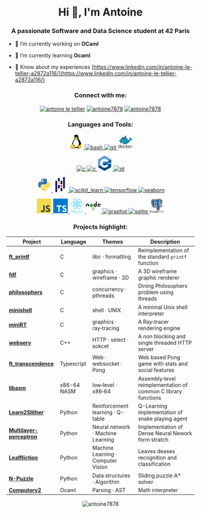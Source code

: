 <h1 align="center">Hi 👋, I'm Antoine</h1>
<h3 align="center">A passionate Software and Data Science student at 42 Paris</h3>

- 🔭 I’m currently working on **OCaml**

- 🌱 I’m currently learning **Ocaml**

- 📄 Know about my experiences [https://www.linkedin.com/in/antoine-le-tellier-a2872a116/](https://www.linkedin.com/in/antoine-le-tellier-a2872a116/)

<h3 align="center">Connect with me:</h3>
<p align="center">
<a href="https://linkedin.com/in/antoine le tellier" target="blank"><img align="center" src="https://raw.githubusercontent.com/rahuldkjain/github-profile-readme-generator/master/src/images/icons/Social/linked-in-alt.svg" alt="antoine le tellier" height="30" width="40" /></a>
<a href="https://kaggle.com/antoine7878" target="blank"><img align="center" src="https://raw.githubusercontent.com/rahuldkjain/github-profile-readme-generator/master/src/images/icons/Social/kaggle.svg" alt="antoine7878" height="30" width="40" /></a>
<a href="https://www.leetcode.com/antoine7878" target="blank"><img align="center" src="https://raw.githubusercontent.com/rahuldkjain/github-profile-readme-generator/master/src/images/icons/Social/leet-code.svg" alt="antoine7878" height="30" width="40" /></a>
</p>

<h3 align="center">Languages and Tools:</h3>
<p align="center">
<a href="https://www.linux.org/" target="_blank" rel="noreferrer"> <img src="https://raw.githubusercontent.com/devicons/devicon/master/icons/linux/linux-original.svg" alt="linux" width="40" height="40"/> </a>
<a href="https://www.gnu.org/software/bash/" target="_blank" rel="noreferrer"> <img src="https://www.vectorlogo.zone/logos/gnu_bash/gnu_bash-icon.svg" alt="bash" width="40" height="40"/> </a>
<a href="https://git-scm.com/" target="_blank" rel="noreferrer"> <img src="https://www.vectorlogo.zone/logos/git-scm/git-scm-icon.svg" alt="git" width="40" height="40"/> </a>
<a href="https://www.docker.com/" target="_blank" rel="noreferrer"> <img src="https://raw.githubusercontent.com/devicons/devicon/master/icons/docker/docker-original-wordmark.svg" alt="docker" width="40" height="40"/> </a>
</p>
<p align="center">
<a href="https://ocaml.org/" target="_blank" rel="noreferrer"> <img src="https://images.icon-icons.com/2148/PNG/512/ocaml_icon_132142.png" alt="c" width="40" height="40"/> </a>
<a href="https://blog.ansi.org/ansi/c-programming-language-standard-iso-iec-9899-2024/" target="_blank" rel="noreferrer"> <img src="https://upload.wikimedia.org/wikipedia/commons/1/18/C_Programming_Language.svg" alt="c" width="40" height="40"/> </a>
<a href="https://www.w3schools.com/cpp/" target="_blank" rel="noreferrer"> <img src="https://raw.githubusercontent.com/devicons/devicon/master/icons/cplusplus/cplusplus-original.svg" alt="cplusplus" width="40" height="40"/> </a>
<a href="https://www.qt.io/" target="_blank" rel="noreferrer"> <img src="https://upload.wikimedia.org/wikipedia/commons/0/0b/Qt_logo_2016.svg" alt="qt" width="40" height="40"/> </a>
</p>
<p align="center">
<a href="https://www.python.org" target="_blank" rel="noreferrer"> <img src="https://raw.githubusercontent.com/devicons/devicon/master/icons/python/python-original.svg" alt="python" width="40" height="40"/> </a>
<a href="https://pandas.pydata.org/" target="_blank" rel="noreferrer"> <img src="https://raw.githubusercontent.com/devicons/devicon/2ae2a900d2f041da66e950e4d48052658d850630/icons/pandas/pandas-original.svg" alt="pandas" width="40" height="40"/> </a>
<a href="https://scikit-learn.org/" target="_blank" rel="noreferrer"> <img src="https://upload.wikimedia.org/wikipedia/commons/0/05/Scikit_learn_logo_small.svg" alt="scikit_learn" width="40" height="40"/> </a>
<a href="https://www.tensorflow.org" target="_blank" rel="noreferrer"> <img src="https://www.vectorlogo.zone/logos/tensorflow/tensorflow-icon.svg" alt="tensorflow" width="40" height="40"/> </a>
<a href="https://seaborn.pydata.org/" target="_blank" rel="noreferrer"> <img src="https://seaborn.pydata.org/_images/logo-mark-lightbg.svg" alt="seaborn" width="40" height="40"/> </a>
</p>
<p align="center">
<a href="https://developer.mozilla.org/en-US/docs/Web/JavaScript" target="_blank" rel="noreferrer"> <img src="https://raw.githubusercontent.com/devicons/devicon/master/icons/javascript/javascript-original.svg" alt="javascript" width="40" height="40"/> </a>
<a href="https://www.typescriptlang.org/" target="_blank" rel="noreferrer"> <img src="https://raw.githubusercontent.com/devicons/devicon/master/icons/typescript/typescript-original.svg" alt="typescript" width="40" height="40"/> </a> 
<a href="https://reactjs.org/" target="_blank" rel="noreferrer"> <img src="https://raw.githubusercontent.com/devicons/devicon/master/icons/react/react-original-wordmark.svg" alt="react" width="40" height="40"/> </a>
<a href="https://nodejs.org" target="_blank" rel="noreferrer"> <img src="https://raw.githubusercontent.com/devicons/devicon/master/icons/nodejs/nodejs-original-wordmark.svg" alt="nodejs" width="40" height="40"/> </a>
<a href="https://graphql.org" target="_blank" rel="noreferrer"> <img src="https://www.vectorlogo.zone/logos/graphql/graphql-icon.svg" alt="graphql" width="40" height="40"/> </a>
<a href="https://www.sqlite.org/" target="_blank" rel="noreferrer"> <img src="https://www.vectorlogo.zone/logos/sqlite/sqlite-icon.svg" alt="sqlite" width="40" height="40"/> </a>
<a href="https://www.postgresql.org" target="_blank" rel="noreferrer"> <img src="https://raw.githubusercontent.com/devicons/devicon/master/icons/postgresql/postgresql-original-wordmark.svg" alt="postgresql" width="40" height="40"/> </a>
</p>

<h3 align="center">Projects highlight:</h3>

| Project | Language | Themes | Description |
|-|-|-|-|
| [**ft_printf**](https://github.com/antoine7878/ft_printf) | C | libc · formatting | Reimplementation of the standard `printf` function |
| [**fdf**](https://github.com/antoine7878/fdf) | C | graphics · wireframe · 3D | A 3D wireframe graphic renderer |
| [**philosophers**](https://github.com/antoine7878/Philosophers) | C | concurrency · pthreads | Dining Philosophers problem using threads |
| [**minishell**](https://github.com/antoine7878/minishell) | C | shell · UNIX | A minimal Unix shell interpreter |
| [**miniRT**](https://github.com/antoine7878/miniRT) | C | graphics · ray‑tracing | A Ray‑tracer rendering engine |
| [**webserv**](https://github.com/antoine7878/webserv) | C++ | HTTP · select · sokcet | A non blocking and single threaded HTTP server |
| [**ft_transcendence**](https://github.com/antoine7878/ft_transcendence) | Typescript | Web · websocket · Pong | Web based Pong game with stats and social features |
| [**libasm**](https://github.com/antoine7878/libasm) | x86-64 NASM | low‑level · x86‑64 | Assembly‑level reimplementation of common C library functions |
| [**Learn2Slither**](https://github.com/antoine7878/Learn2Slither) | Python | Reinforcement learning · Q-table | Q-Learning implementation of snake playing agent |
| [**Multilayer-perceptron**](https://github.com/antoine7878/Multilayer-perceptron) | Python | Neural network · Machine Learning | Implementation of Dense Neural Nework form stratch |
| [**Leaffliction**](https://github.com/antoine7878/Leaffliction) | Python | Machine Learning · Computer Vision | Leaves deases recognition and classification |
| [**N-Puzzle**](https://github.com/antoine7878/N-Puzzle) | Python | Data structures · Algorithm | Sliding puzzle A* solver |
| [**Computorv2**](https://github.com/antoine7878/computorv2) | Ocaml | Parsing · AST | Math interpreter |

<p align="center"><img align="center" src="https://github-readme-stats.vercel.app/api/top-langs?username=antoine7878&show_icons=true&locale=en&layout=compact&theme=dark" alt="antoine7878" /></p>
